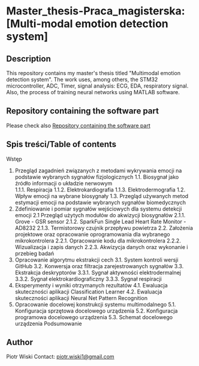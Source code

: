 # Master_thesis-Praca_magisterska: [Multi-modal emotion detection system]

## Description

This repository contains my master's thesis titled "Multimodal emotion detection system". 
The work uses, among others, the STM32 microcontroller, ADC, Timer, signal analysis: ECG, EDA, respiratory signal. Also, the process of training neural networks using MATLAB software.

## Repository containing the software part 

Please check also [Repository containing the software part](https://github.com/Shooterqq/Emotions_Detection_STM32_F446RE)

## Spis treści/Table of contents

Wstęp
1. Przegląd zagadnień związanych z metodami wykrywania emocji na podstawie wybranych sygnałów fizjologicznych
   1.1. Biosygnał jako źródło informacji o układzie nerwowym	
      1.1.1. Respiracja
      1.1.2. Elektrokardiografia
      1.1.3. Elektrodermografia
   1.2. Wpływ emocji na wybrane biosygnały
   1.3. Przegląd używanych metod estymacji emocji na podstawie wybranych sygnałów biomedycznych
2. Zdefiniowanie i pomiar sygnałów wejściowych dla systemu detekcji emocji
   2.1 Przegląd użytych modułów do akwizycji biosygnałów
      2.1.1. Grove - GSR sensor
      2.1.2. SparkFun Single Lead Heart Rate Monitor - AD8232
      2.1.3. Termistorowy czujnik przepływu powietrza
   2.2. Założenia projektowe oraz opracowanie oprogramowania dla wybranego mikrokontrolera
      2.2.1. Opracowanie kodu dla mikrokontrolera
      2.2.2. Wizualizacja i zapis danych
      2.2.3. Akwizycja danych oraz wykonanie i przebieg badań
3. Opracowanie algorytmu ekstrakcji cech
   3.1. System kontroli wersji GitHub
   3.2. Konwersja oraz filtracja zarejestrowanych sygnałów
   3.3. Ekstrakcja deskryptorów
      3.3.1. Sygnał aktywności elektrodermalnej
      3.3.2. Sygnał elektrokardiograficzny
      3.3.3. Sygnał respiracji
4. Eksperymenty i wyniki otrzymanych rezultatów
   4.1. Ewaluacja skuteczności aplikacji Classification Learner
   4.2. Ewaluacja skuteczności aplikacji Neural Net Pattern Recognition
5. Opracowanie docelowej konstrukcji systemu multimodalnego
   5.1. Konfiguracja sprzętowa docelowego urządzenia
   5.2. Konfiguracja programowa docelowego urządzenia
   5.3. Schemat docelowego urządzenia
Podsumowanie

## Author
Piotr Wiski 
Contact: piotr.wiski1@gmail.com
